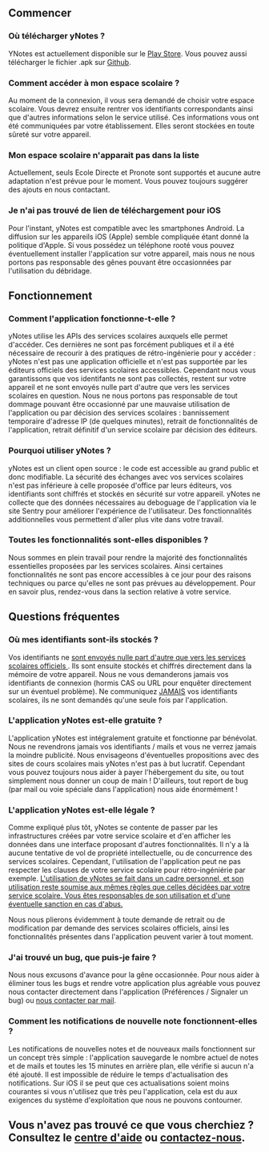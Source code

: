 ## Commencer

### Où télécharger yNotes ?

YNotes est actuellement disponible sur le [Play Store](https://play.google.com/store/apps/details?id=fr.ynotes). Vous pouvez aussi télécharger le fichier .apk sur [Github](https://github.com/ynotesapp/ynotes/releases).

### Comment accéder à mon espace scolaire ?

Au moment de la connexion, il vous sera demandé de choisir votre espace scolaire. Vous devrez ensuite rentrer vos identifiants correspondants ainsi que d'autres informations selon le service utilisé. Ces informations vous ont été communiquées par votre établissement. Elles seront stockées en toute sûreté sur votre appareil.

### Mon espace scolaire n'apparait pas dans la liste

Actuellement, seuls Ecole Directe et Pronote sont supportés et aucune autre adaptation n'est prévue pour le moment. Vous pouvez toujours suggérer des ajouts en nous contactant.

### Je n'ai pas trouvé de lien de téléchargement pour iOS

Pour l'instant, yNotes est compatible avec les smartphones Android. La diffusion sur les appareils iOS (Apple) semble compliquée étant donné la politique d'Apple. Si vous possédez un téléphone rooté vous pouvez éventuellement installer l'application sur votre appareil, mais nous ne nous portons pas responsable des gênes pouvant être occasionnées par l'utilisation du débridage.

## Fonctionnement

### Comment l'application fonctionne-t-elle ?

yNotes utilise les APIs des services scolaires auxquels elle permet d'accéder. Ces dernières ne sont pas forcément publiques et il a été nécessaire de recourir à des pratiques de rétro-ingénierie pour y accéder : yNotes n'est pas une application officielle et n'est pas supportée par les éditeurs officiels des services scolaires accessibles. Cependant nous vous garantissons que vos identifants ne sont pas collectés, restent sur votre appareil et ne sont envoyés nulle part d'autre que vers les services scolaires en question. Nous ne nous portons pas responsable de tout dommage pouvant être occasionné par une mauvaise utilisation de l'application ou par décision des services scolaires : bannissement temporaire d'adresse IP (de quelques minutes), retrait de fonctionnalités de l'application, retrait définitif d'un service scolaire par décision des éditeurs.

### Pourquoi utiliser yNotes ?

yNotes est un client open source : le code est accessible au grand public et donc modifiable. La sécurité des échanges avec vos services scolaires n'est pas inférieure à celle proposée d'office par leurs éditeurs, vos identifiants sont chiffrés et stockés en sécurité sur votre appareil. yNotes ne collecte que des données nécessaires au deboguage de l'application via le site Sentry pour améliorer l'expérience de l'utilisateur. Des fonctionnalités additionnelles vous permettent d'aller plus vite dans votre travail.

### Toutes les fonctionnalités sont-elles disponibles ?

Nous sommes en plein travail pour rendre la majorité des fonctionnalités essentielles proposées par les services scolaires. Ainsi certaines fonctionnalités ne sont pas encore accessibles à ce jour pour des raisons techniques ou parce qu'elles ne sont pas prévues au développement. Pour en savoir plus, rendez-vous dans la section relative à votre service.

## Questions fréquentes

### Où mes identifiants sont-ils stockés ?

Vos identifiants ne <u>sont envoyés nulle part d'autre que vers les services scolaires officiels </u>. Ils sont ensuite stockés et chiffrés directement dans la mémoire de votre appareil. Nous ne vous demanderons jamais vos identifiants de connexion (hormis CAS ou URL pour enquêter directement sur un éventuel problème). Ne communiquez <u>JAMAIS</u> vos identifiants scolaires, ils ne sont demandés qu'une seule fois par l'application.

### L'application yNotes est-elle gratuite ?

L'application yNotes est intégralement gratuite et fonctionne par bénévolat. Nous ne revendrons jamais vos identifiants / mails et vous ne verrez jamais la moindre publicité. Nous envisageons d'éventuelles propositions avec des sites de cours scolaires mais yNotes n'est pas à but lucratif. Cependant vous pouvez toujours nous aider à payer l'hébergement du site, ou tout simplement nous donner un coup de main ! D'ailleurs, tout report de bug (par mail ou voie spéciale dans l'application) nous aide énormément !

### L'application yNotes est-elle légale ?

Comme expliqué plus tôt, yNotes se contente de passer par les infrastructures créées par votre service scolaire et d'en afficher les données dans une interface proposant d'autres fonctionnalités. Il n'y a là aucune tentative de vol de propriété intellectuelle, ou de concurrence des services scolaires. Cependant, l'utilisation de l'application peut ne pas respecter les clauses de votre service scolaire pour rétro-ingéniérie par exemple. <u>L'utilisation de yNotes se fait dans un cadre personnel, et son utilisation reste soumise aux mêmes règles que celles décidées par votre service scolaire. Vous êtes responsables de son utilisation et d'une éventuelle sanction en cas d'abus.</u>

Nous nous plierons évidemment à toute demande de retrait ou de modification par demande des services scolaires officiels, ainsi les fonctionnalités présentes dans l'application peuvent varier à tout moment.

### J'ai trouvé un bug, que puis-je faire ?

Nous nous excusons d'avance pour la gêne occasionnée. Pour nous aider à éliminer tous les bugs et rendre votre application plus agréable vous pouvez nous contacter directement dans l'application (Préférences / Signaler un bug) ou [nous contacter par mail](mailto:contact@ynotes.fr).

### Comment les notifications de nouvelle note fonctionnent-elles ?

Les notifications de nouvelles notes et de nouveaux mails fonctionnent sur un concept très simple : l'application sauvegarde le nombre actuel de notes et de mails et toutes les 15 minutes en arrière plan, elle vérifie si aucun n'a été ajouté. Il est impossible de réduire le temps d'actualisation des notifications. Sur iOS il se peut que ces actualisations soient moins courantes si vous n'utilisez que très peu l'application, cela est du aux exigences du système d'exploitation que nous ne pouvons contourner.

## Vous n'avez pas trouvé ce que vous cherchiez ? Consultez le [centre d'aide](https://support.ynotes.fr) ou [contactez-nous](mailto:contact@ynotes.fr).